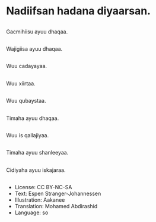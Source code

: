 # Nadiifsan hadana diyaarsan.

##
Gacmihiisu ayuu dhaqaa.

##
Wajigiisa ayuu dhaqaa.

##
Wuu cadayayaa.

##
Wuu xiirtaa.

##
Wuu qubaystaa.

##
Timaha ayuu dhaqaa.

##
Wuu is qallajiyaa.

##
Timaha ayuu shanleeyaa.

##
Cidiyaha ayuu iskajaraa.

##
* License: CC BY-NC-SA
* Text: Espen Stranger-Johannessen
* Illustration: Aakanee
* Translation: Mohamed Abdirashid
* Language: so
